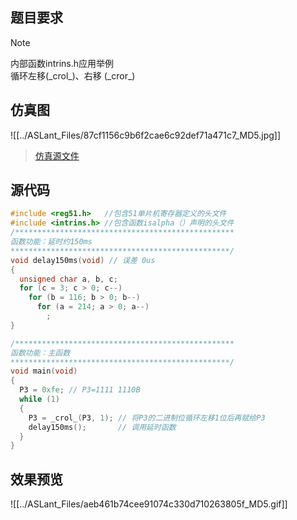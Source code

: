 ## 题目要求

> [!NOTE]
> 内部函数intrins.h应用举例     
> 循环左移(\_crol\_)、右移 (\_cror_)    
> 

## 仿真图	

![[../ASLant_Files/87cf1156c9b6f2cae6c92def71a471c7_MD5.jpg]]   

> [仿真源文件](/123pan/?d=N7orVv-DpMV3.html)		

## 源代码   

```c
#include <reg51.h>   //包含51单片机寄存器定义的头文件
#include <intrins.h> //包含函数isalpha（）声明的头文件
/*************************************************
函数功能：延时约150ms
*************************************************/
void delay150ms(void) // 误差 0us
{
  unsigned char a, b, c;
  for (c = 3; c > 0; c--)
    for (b = 116; b > 0; b--)
      for (a = 214; a > 0; a--)
        ;
}

/*************************************************
函数功能：主函数
*************************************************/
void main(void)
{
  P3 = 0xfe; // P3=1111 1110B
  while (1)
  {
    P3 = _crol_(P3, 1); // 将P3的二进制位循环左移1位后再赋给P3
    delay150ms();       // 调用延时函数
  }
}
```

## 效果预览

![[../ASLant_Files/aeb461b74cee91074c330d710263805f_MD5.gif]]    
